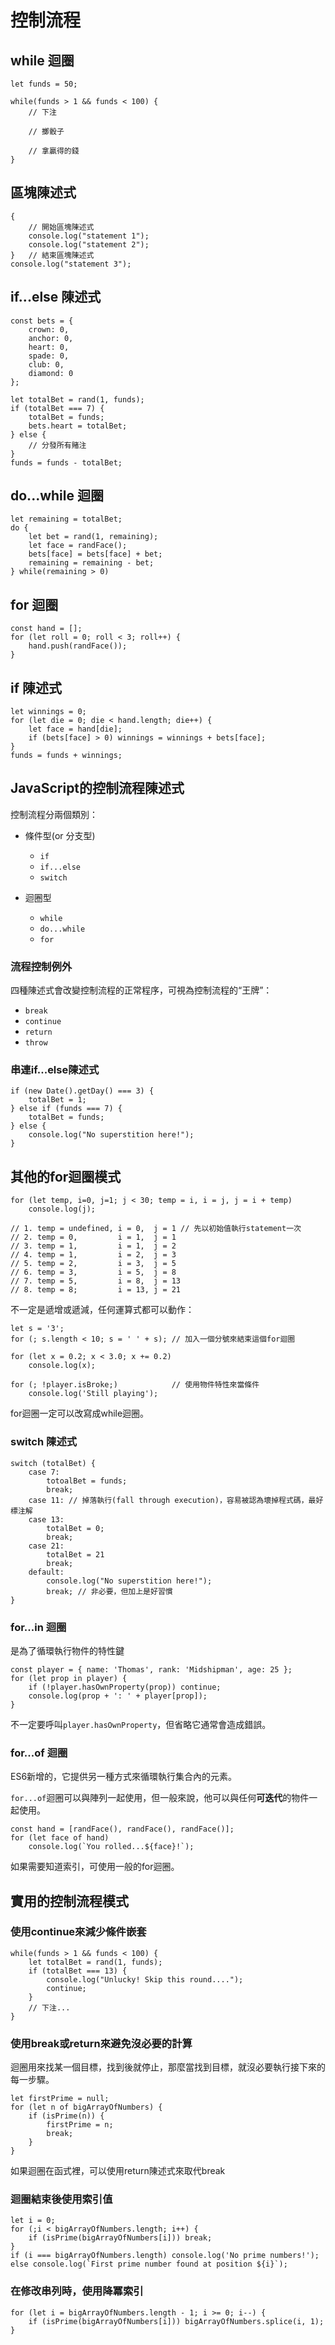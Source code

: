 # 控制流程

## while 迴圈

```
let funds = 50;

while(funds > 1 && funds < 100) {
	// 下注

	// 擲骰子

	// 拿贏得的錢
}
```

## 區塊陳述式

```
{
    // 開始區塊陳述式
    console.log("statement 1");
    console.log("statement 2");
}   // 結束區塊陳述式
console.log("statement 3");
```

## if...else 陳述式

```
const bets = {
    crown: 0,
    anchor: 0,
    heart: 0,
    spade: 0,
    club: 0,
    diamond: 0
};

let totalBet = rand(1, funds);
if (totalBet === 7) {
	totalBet = funds;
	bets.heart = totalBet;
} else {
    // 分發所有賭注
}
funds = funds - totalBet;
```

## do...while 迴圈

```
let remaining = totalBet;
do {
	let bet = rand(1, remaining);
	let face = randFace();
	bets[face] = bets[face] + bet;
	remaining = remaining - bet;
} while(remaining > 0)
```

## for 迴圈

```
const hand = [];
for (let roll = 0; roll < 3; roll++) {
	hand.push(randFace());
}
```

## if 陳述式

```
let winnings = 0;
for (let die = 0; die < hand.length; die++) {
	let face = hand[die];
	if (bets[face] > 0) winnings = winnings + bets[face];
}
funds = funds + winnings;
```

## JavaScript的控制流程陳述式

控制流程分兩個類別：

- 條件型(or 分支型)

    - `if`
    - `if...else`
    - `switch`

- 迴圈型

    - `while`
    - `do...while`
    - `for`

###  流程控制例外

四種陳述式會改變控制流程的正常程序，可視為控制流程的“王牌”：

- `break`
- `continue`
- `return`
- `throw`

### 串連if...else陳述式

```
if (new Date().getDay() === 3) {
    totalBet = 1;
} else if (funds === 7) {
    totalBet = funds;
} else {
    console.log("No superstition here!");
}
```

## 其他的for迴圈模式

```
for (let temp, i=0, j=1; j < 30; temp = i, i = j, j = i + temp)
    console.log(j);

// 1. temp = undefined, i = 0,  j = 1 // 先以初始值執行statement一次
// 2. temp = 0,         i = 1,  j = 1
// 3. temp = 1,         i = 1,  j = 2
// 4. temp = 1,         i = 2,  j = 3
// 5. temp = 2,         i = 3,  j = 5
// 6. temp = 3,         i = 5,  j = 8
// 7. temp = 5,         i = 8,  j = 13
// 8. temp = 8;         i = 13, j = 21
```

不一定是遞增或遞減，任何運算式都可以動作：

```
let s = '3';
for (; s.length < 10; s = ' ' + s); // 加入一個分號來結束這個for迴圈

for (let x = 0.2; x < 3.0; x += 0.2)
    console.log(x);
    
for (; !player.isBroke;)            // 使用物件特性來當條件
    console.log('Still playing');
```

for迴圈一定可以改寫成while迴圈。

### switch 陳述式

```
switch (totalBet) {
    case 7:
        totoalBet = funds;
        break;
    case 11: // 掉落執行(fall through execution)，容易被認為壞掉程式碼，最好標注解
    case 13:
        totalBet = 0;
        break;
    case 21:
        totalBet = 21
        break;
    default:
        console.log("No superstition here!");
        break; // 非必要，但加上是好習慣
}
```

### for...in 迴圈

是為了循環執行物件的特性鍵

```
const player = { name: 'Thomas', rank: 'Midshipman', age: 25 };
for (let prop in player) {
    if (!player.hasOwnProperty(prop)) continue;
    console.log(prop + ': ' + player[prop]);
}
```

不一定要呼叫`player.hasOwnProperty`，但省略它通常會造成錯誤。

### for...of 迴圈

ES6新增的，它提供另一種方式來循環執行集合內的元素。

`for...of`迴圈可以與陣列一起使用，但一般來說，他可以與任何**可迭代**的物件一起使用。

```
const hand = [randFace(), randFace(), randFace()];
for (let face of hand)
    console.log(`You rolled...${face}!`);
```

如果需要知道索引，可使用一般的for迴圈。

## 實用的控制流程模式

### 使用continue來減少條件嵌套

```
while(funds > 1 && funds < 100) {
    let totalBet = rand(1, funds);
    if (totalBet === 13) {
        console.log("Unlucky! Skip this round....");
        continue;
    }
    // 下注...
}
```

### 使用break或return來避免沒必要的計算

迴圈用來找某一個目標，找到後就停止，那麼當找到目標，就沒必要執行接下來的每一步驟。

```
let firstPrime = null;
for (let n of bigArrayOfNumbers) {
	if (isPrime(n)) {
		firstPrime = n;
		break;
	}
}
```

如果迴圈在函式裡，可以使用return陳述式來取代break

### 迴圈結束後使用索引值

```
let i = 0;
for (;i < bigArrayOfNumbers.length; i++) {
    if (isPrime(bigArrayOfNumbers[i])) break;
}
if (i === bigArrayOfNumbers.length) console.log('No prime numbers!');
else console.log(`First prime number found at position ${i}`);
```

### 在修改串列時，使用降冪索引

```
for (let i = bigArrayOfNumbers.length - 1; i >= 0; i--) {
    if (isPrime(bigArrayOfNumbers[i])) bigArrayOfNumbers.splice(i, 1);
}
```
